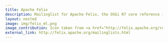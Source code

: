 ```yaml
---
title: Apache Felix
description: Mailinglist for Apache Felix, the OSGi R7 core reference implementation
layout: nested
image: img/felix_ml.png
image_contribution: Icon taken from <a href="http://felix.apache.org/res/logo.png">Apache Felix</a>
external_link: http://felix.apache.org/mailinglists.html
---
```


